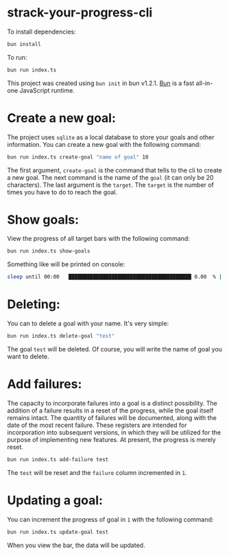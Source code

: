 # strack-your-progress-cli

To install dependencies:

```bash
bun install
```

To run:

```bash
bun run index.ts
```

This project was created using `bun init` in bun v1.2.1. [Bun](https://bun.sh) is a fast all-in-one JavaScript runtime.

# Create a new goal:

The project uses `sqlite` as a local database to store your goals and other information. You can create a new goal with the following command:
```bash
bun run index.ts create-goal "name of goal" 10
```
The first argument, `create-goal` is the command that tells to the cli to create a new goal. The next command is the name of the `goal` (it can only be 20 characters). The last argument is the `target`. The `target` is the number of times you have to do to reach the goal.

# Show goals:

View the progress of all target bars with the following command:
```bash
bun run index.ts show-goals
```
Something like will be printed on console:
```bash
sleep until 00:00   ████████████████████████████████████████ 0.00  % | 0/31
```
# Deleting:

You can to delete a goal with your name. It's very simple: 
```bash
bun run index.ts delete-goal "test"
```
The goal `test` will be deleted. Of course, you will write the name of goal you want to delete.

# Add failures:

The capacity to incorporate failures into a goal is a distinct possibility.  The addition of a failure results in a reset of the progress, while the goal itself remains intact. The quantity of failures will be documented, along with the date of the most recent failure. These registers are intended for incorporation into subsequent versions, in which they will be utilized for the purpose of implementing new features. At present, the progress is merely reset.

```bash
bun run index.ts add-failure test
```
The `test` will be reset and the `failure` column incremented in `1`.

# Updating a goal:

You can increment the progress of goal in `1` with the following command:
```bash
bun run index.ts update-goal test
```
When you view the bar, the data will be updated. 
